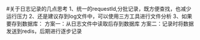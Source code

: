 #关于日志记录的几点思考
1、统一的requestId,分批记录，既方便查找，也减少运行压力
2、还是建议存到log文件中，可以使用三方工具进行文件分析
3、如果要存到数据库：
方案一：从日志文件中读取后存到数据库
方案二：记录时将数据发送到redis，后期进行逐步记录
